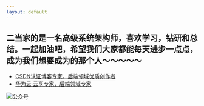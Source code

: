 ```yaml
---
layout: default
---
```


## 二当家的是一名高级系统架构师，喜欢学习，钻研和总结。一起加油吧，希望我们大家都能每天进步一点点，成为我们想要成为的那个人～～～～～

- [CSDN认证博客专家，后端领域优质创作者](https://le-yi.blog.csdn.net/?type=blog)
- [华为云·云享专家，后端领域专家](https://bbs.huaweicloud.com/community/usersnew/id_1628396583336561)

![公众号](../assets/images/qrcode.jpg)